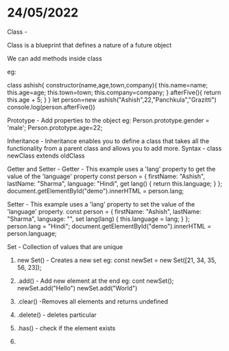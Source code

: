 # 24/05/2022
Class - 

Class is a blueprint that defines a nature of a future object

We can add methods inside class 

eg:

class ashish{
    constructor(name,age,town,company){
        this.name=name;
        this.age=age;
        this.town=town;
       this.company=company;
    }
afterFive(){
    return this.age + 5;
}
}
let person=new ashish("Ashish",22,"Panchkula","Grazitti")
console.log(person.afterFive())



Prototype -
Add properties to the object
eg:
Person.prototype.gender = 'male';
Person.prototype.age=22;


Inheritance - 
Inheritance enables you to define a class that takes all the functionality from a parent class and allows you to add more.
Syntax - class newClass extends oldClass

Getter and Setter -
Getter -
This example uses a 'lang' property to get the value of the 'language' property
const person = {
  firstName: "Ashish",
  lastName: "Sharma",
  language: "Hindi",
  get lang() {
    return this.language;
  }
};
document.getElementById("demo").innerHTML = person.lang;

Setter -
This example uses a 'lang' property to set the value of the 'language' property.
 const person = {
  firstName: "Ashish",
  lastName: "Sharma",
  language: "",
  set lang(lang) {
    this.language = lang;
  }
};
person.lang = "Hindi";
document.getElementById("demo").innerHTML = person.language;


Set -
Collection of values that are unique
1. new Set() - Creates a new set
   eg: const newSet = new Set([21, 34, 35, 56, 23]);
                      
2. .add()  - Add new element at the end
   eg: cont newSet();
       newSet.add("Hello")
       newSet.add("World")
       
3. .clear() -Removes all elements and returns undefined
    
4. .delete() - deletes particular
5. .has() - check if the element exists
6. 
                      
 
